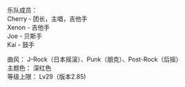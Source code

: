 乐队成员：  
Cherry - 团长，主唱，吉他手  
Xenon - 吉他手  
Joe - 贝斯手  
Kai - 鼓手  

曲风： J-Rock（日本摇滚）、Punk（朋克）、Post-Rock（后摇）  
主题色： 深红色  
等级上限： Lv29（版本2.85)  